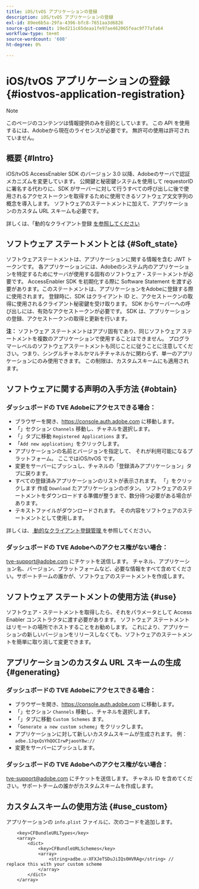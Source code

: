 ```yaml
---
title: iOS/tvOS アプリケーションの登録
description: iOS/tvOS アプリケーションの登録
exl-id: 89ee6b5a-29fa-4396-bfc8-7651aa3d6826
source-git-commit: 19ed211c65deaa1fe97ae462065feac9f77afa64
workflow-type: tm+mt
source-wordcount: '608'
ht-degree: 0%

---
```


# iOS/tvOS アプリケーションの登録 {#iostvos-application-registration}

>[!NOTE]
>
>このページのコンテンツは情報提供のみを目的としています。 この API を使用するには、Adobeから現在のライセンスが必要です。 無許可の使用は許可されていません。

## 概要 {#Intro}

iOS/tvOS AccessEnabler SDK のバージョン 3.0 以降、Adobeのサーバで認証メカニズムを変更しています。 公開鍵と秘密鍵システムを使用して requestorID に署名する代わりに、SDK がサーバーに対して行うすべての呼び出しに後で使用されるアクセストークンを取得するために使用できるソフトウェア文文字列の概念を導入します。 ソフトウェアのステートメントに加えて、アプリケーションのカスタム URL スキームも必要です。

詳しくは、「動的なクライアント登録 [ を参照してください ](/help/authentication/dynamic-client-registration.md)

## ソフトウェア ステートメントとは {#Soft_state}

ソフトウェアステートメントは、アプリケーションに関する情報を含む JWT トークンです。 各アプリケーションには、Adobeのシステム内のアプリケーションを特定するためにサーバが使用する固有のソフトウェア・ステートメントが必要です。 AccessEnabler SDK を初期化する際に Software Statement を渡す必要があります。このステートメントは、アプリケーションをAdobeに登録する際に使用されます。 登録時に、SDK はクライアント ID と、アクセストークンの取得に使用されるクライアント秘密鍵を受け取ります。 SDK からサーバーへの呼び出しには、有効なアクセストークンが必要です。 SDK は、アプリケーションの登録、アクセストークンの取得と更新を行います。

**注：** ソフトウェア ステートメントはアプリ固有であり、同じソフトウェア ステートメントを複数のアプリケーションで使用することはできません。 プログラマーレベルのソフトウェアステートメントも同じことに従うことに注意してください。つまり、シングルチャネルかマルチチャネルかに関わらず、単一のアプリケーションにのみ使用できます。 この制限は、カスタムスキームにも適用されます。

## ソフトウェアに関する声明の入手方法 {#obtain}

### ダッシュボードの TVE Adobeにアクセスできる場合：

- ブラウザーを開き、<https://console.auth.adobe.com> に移動します。
- 「」セクション `Channels` 移動し、チャネルを選択します。
- 「」タブに移動 `Registered Applications` ます。
- 「`Add new application`」をクリックします。
- アプリケーションの名前とバージョンを指定して、   それが利用可能になるプラットフォーム。 ここではiOS/tvOS です。
- 変更をサーバーにプッシュし、チャネルの「登録済みアプリケーション」タブに戻ります。
- すべての登録済みアプリケーションのリストが表示されます。 「」をクリックします   作成 `Download` たアプリケーションのボタン。 ソフトウェアのステートメントをダウンロードする準備が整うまで、数分待つ必要がある場合があります。
- テキストファイルがダウンロードされます。 その内容をソフトウェアのステートメントとして使用します。

詳しくは、[ 動的なクライアント登録管理 ](/help/authentication/dynamic-client-registration-management.md) を参照してください。

### ダッシュボードの TVE Adobeへのアクセス権がない場合：

<tve-support@adobe.com> にチケットを送信します。 チャネル、アプリケーション名、バージョン、プラットフォームなど、必要な情報をすべて含めてください。サポートチームの誰かが、ソフトウェアのステートメントを作成します。

## ソフトウェア ステートメントの使用方法 {#use}

ソフトウェア・ステートメントを取得したら、それをパラメータとして Access Enabler コンストラクタに渡す必要があります。 ソフトウェア ステートメントはリモートの場所でホストすることをお勧めします。 これにより、アプリケーションの新しいバージョンをリリースしなくても、ソフトウェアのステートメントを簡単に取り消して変更できます。

## アプリケーションのカスタム URL スキームの生成 {#generating}

### ダッシュボードの TVE Adobeにアクセスできる場合：

- ブラウザーを開き、<https://console.auth.adobe.com> に移動します。
- 「」セクション `Channels` 移動し、チャネルを選択します。
- 「」タブに移動 `Custom Schemes` ます。
- 「`Generate a new custom scheme`」をクリックします。
- アプリケーションに対して新しいカスタムスキームが生成されます。 例：`adbe.1JqxQsYhQOCIrwPjaooY8w://`
- 変更をサーバーにプッシュします。

### ダッシュボードの TVE Adobeへのアクセス権がない場合：

<tve-support@adobe.com> にチケットを送信します。 チャネル ID を含めてください。サポートチームの誰かがカスタムスキームを作成します。

## カスタムスキームの使用方法 {#use_custom}

アプリケーションの `info.plist` ファイルに、次のコードを追加します。

```plist
    <key>CFBundleURLTypes</key>
    <array>
        <dict>
            <key>CFBundleURLSchemes</key>
            <array>
                <string>adbe.u-XFXJeTSDuJiIQs0HVRAg</string> // replace this with your custom scheme
            </array>
        </dict>
    </array>
```
